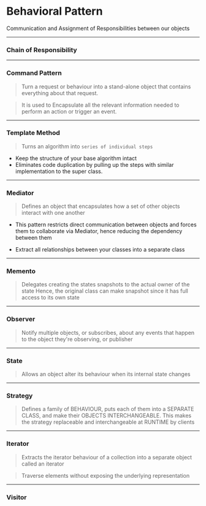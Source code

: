 # Behavioral Pattern

Communication and Assignment of Responsibilities between our objects

---

### Chain of Responsibility

---
### Command Pattern

> Turn a request or behaviour into a stand-alone object that contains everything about that request.

> It is used to Encapsulate all the relevant information needed to perform an action or trigger an event.

---
### Template Method

> Turns an algorithm into `series of individual steps`

* Keep the structure of your base algorithm intact
* Eliminates code duplication by pulling up the steps with similar implementation to the super class.

---
### Mediator 

> Defines an object that encapsulates how a set of other objects interact with one another

* This pattern restricts direct communication between objects and forces them to collaborate via Mediator, 
  hence reducing the dependency between them

* Extract all relationships between your classes into a separate class

---
### Memento

> Delegates creating the states snapshots to the actual owner of the state
> Hence, the original class can make snapshot since it has full access to its own state

---
### Observer

> Notify multiple objects, or subscribes, about any events that happen to the object they're observing, or publisher

---
### State

> Allows an object alter its behaviour when its internal state changes

---
### Strategy

> Defines a family of BEHAVIOUR, puts each of them into a SEPARATE CLASS, and make their OBJECTS INTERCHANGEABLE.
> This makes the strategy replaceable and interchangeable at RUNTIME by clients
---
### Iterator

> Extracts the iterator behaviour of a collection into a separate object called an iterator

> Traverse elements without exposing the underlying representation
---
### Visitor

> 